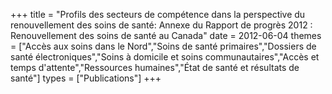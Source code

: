 +++
title = "Profils des secteurs de compétence dans la perspective du renouvellement des soins de santé: Annexe du Rapport de progrès 2012 : Renouvellement des soins de santé au Canada"
date = 2012-06-04
themes = ["Accès aux soins dans le Nord","Soins de santé primaires","Dossiers de santé électroniques","Soins à domicile et soins communautaires","Accès et temps d'attente","Ressources humaines","État de santé et résultats de santé"]
types = ["Publications"]
+++
